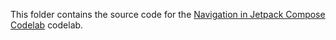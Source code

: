 This folder contains the source code for the
[Navigation in Jetpack Compose Codelab](https://developer.android.com/codelabs/jetpack-compose-navigation)
codelab.
